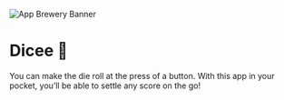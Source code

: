 ![App Brewery Banner](https://github.com/londonappbrewery/Images/blob/master/AppBreweryBanner.png)


# Dicee 🎲

You can make the die roll at the press of a button. With this app in your pocket, you’ll be able to settle any score on the go!
